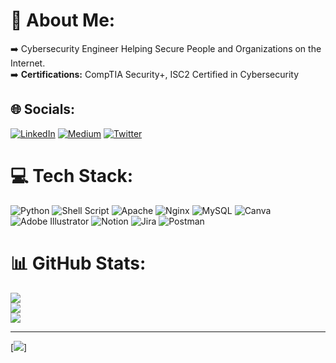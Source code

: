 # 💫 About Me:
➡️ Cybersecurity Engineer Helping Secure People and Organizations on the Internet.<br>➡️ **Certifications:** CompTIA Security+, ISC2 Certified in Cybersecurity


## 🌐 Socials:
[![LinkedIn](https://img.shields.io/badge/LinkedIn-%230077B5.svg?logo=linkedin&logoColor=white)](https://linkedin.com/in/vishrantkhanna) [![Medium](https://img.shields.io/badge/Medium-12100E?logo=medium&logoColor=white)](https://medium.com/@vishrantkhanna) [![Twitter](https://img.shields.io/badge/Twitter-%231DA1F2.svg?logo=Twitter&logoColor=white)](https://twitter.com/vishrantkhanna) 

# 💻 Tech Stack:
![Python](https://img.shields.io/badge/python-3670A0?style=for-the-badge&logo=python&logoColor=ffdd54) ![Shell Script](https://img.shields.io/badge/shell_script-%23121011.svg?style=for-the-badge&logo=gnu-bash&logoColor=white) ![Apache](https://img.shields.io/badge/apache-%23D42029.svg?style=for-the-badge&logo=apache&logoColor=white) ![Nginx](https://img.shields.io/badge/nginx-%23009639.svg?style=for-the-badge&logo=nginx&logoColor=white) ![MySQL](https://img.shields.io/badge/mysql-%2300f.svg?style=for-the-badge&logo=mysql&logoColor=white) ![Canva](https://img.shields.io/badge/Canva-%2300C4CC.svg?style=for-the-badge&logo=Canva&logoColor=white) ![Adobe Illustrator](https://img.shields.io/badge/adobeillustrator-%23FF9A00.svg?style=for-the-badge&logo=adobeillustrator&logoColor=white) ![Notion](https://img.shields.io/badge/Notion-%23000000.svg?style=for-the-badge&logo=notion&logoColor=white) ![Jira](https://img.shields.io/badge/jira-%230A0FFF.svg?style=for-the-badge&logo=jira&logoColor=white) ![Postman](https://img.shields.io/badge/Postman-FF6C37?style=for-the-badge&logo=postman&logoColor=white)
# 📊 GitHub Stats:
![](https://github-readme-stats.vercel.app/api?username=vishrantkhanna&theme=dark&hide_border=false&include_all_commits=true&count_private=true)<br/>
![](https://github-readme-streak-stats.herokuapp.com/?user=vishrantkhanna&theme=dark&hide_border=false)<br/>
![](https://github-readme-stats.vercel.app/api/top-langs/?username=vishrantkhanna&theme=dark&hide_border=false&include_all_commits=true&count_private=true&layout=compact)

---
[![](https://visitcount.itsvg.in/api?id=vishrantkhanna&icon=0&color=0)]
